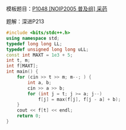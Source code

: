 模板题目：[P1048 [NOIP2005 普及组] 采药](https://www.luogu.com.cn/problem/P1048)

题解：深进P213

```cpp
#include <bits/stdc++.h>
using namespace std;
typedef long long LL;
typedef unsigned long long uLL;
const int MAXT = 1e3 + 5;
int t, m;
int f[MAXT];
int main() {
    for (cin >> t >> m; m--; ) {
        int a, b;
        cin >> a >> b;
        for (int j = t; j >= a; j--)
            f[j] = max(f[j], f[j - a] + b);
    }
    cout << f[t] << endl;
    return 0;
}
```